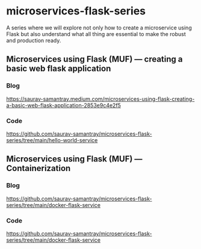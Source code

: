 # microservices-flask-series
A series where we will explore not only how to create a microservice using Flask but also understand what all thing are essential to make the robust and production ready.

## Microservices using Flask (MUF) — creating a basic web flask application
### Blog
https://saurav-samantray.medium.com/microservices-using-flask-creating-a-basic-web-flask-application-2853e9c4e2f5
### Code
https://github.com/saurav-samantray/microservices-flask-series/tree/main/hello-world-service



## Microservices using Flask (MUF) — Containerization
### Blog
https://github.com/saurav-samantray/microservices-flask-series/tree/main/docker-flask-service
### Code
https://github.com/saurav-samantray/microservices-flask-series/tree/main/docker-flask-service

